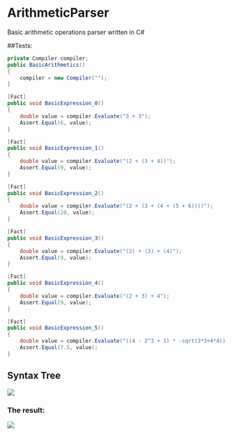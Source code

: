 # ArithmeticParser
Basic arithmetic operations parser written in C#

##Tests:

```c#
private Compiler compiler;        
public BasicArithmetics()
{
    compiler = new Compiler("");
}

[Fact]
public void BasicExpression_0()
{
    double value = compiler.Evaluate("3 + 3");
    Assert.Equal(6, value);
}

[Fact]
public void BasicExpression_1()
{
    double value = compiler.Evaluate("(2 + (3 + 4))");
    Assert.Equal(9, value);
}

[Fact]
public void BasicExpression_2()
{
    double value = compiler.Evaluate("(2 + (3 + (4 + (5 + 6))))");
    Assert.Equal(20, value);
}

[Fact]
public void BasicExpression_3()
{
    double value = compiler.Evaluate("(2) + (3) + (4)");
    Assert.Equal(9, value);
}

[Fact]
public void BasicExpression_4()
{
    double value = compiler.Evaluate("(2 + 3) + 4");
    Assert.Equal(9, value);
}

[Fact]
public void BasicExpression_5()
{
    double value = compiler.Evaluate("((4 - 2^3 + 1) * -sqrt(3*3+4*4)) / 2");
    Assert.Equal(7.5, value);
}
```

## Syntax Tree

![](https://i.imgur.com/BelKE9r.png)

### The result:

![](https://i.imgur.com/23XggM1.png)
